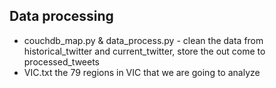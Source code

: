 ## Data processing
- couchdb_map.py & data_process.py - clean the data from historical_twitter and current_twitter, store the out come to processed_tweets
- VIC.txt the 79 regions in VIC that we are going to analyze